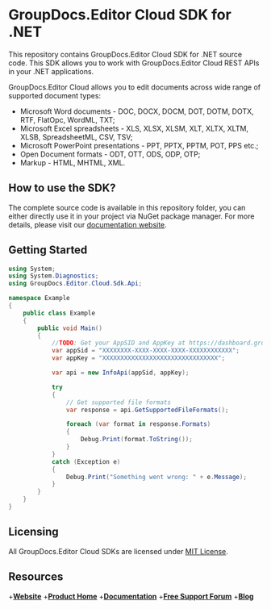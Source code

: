 # GroupDocs.Editor Cloud SDK for .NET

This repository contains GroupDocs.Editor Cloud SDK for .NET source code. This SDK allows you to work with GroupDocs.Editor Cloud REST APIs in your .NET applications.

GroupDocs.Editor Cloud allows you to edit documents across wide range of supported document types:

+ Microsoft Word documents - DOC, DOCX, DOCM, DOT, DOTM, DOTX, RTF, FlatOpc, WordML, TXT;
+ Microsoft Excel spreadsheets - XLS, XLSX, XLSM, XLT, XLTX, XLTM, XLSB, SpreadsheetML, CSV, TSV;
+ Microsoft PowerPoint presentations - PPT, PPTX, PPTM, POT, PPS etc.;
+ Open Document formats - ODT, OTT, ODS, ODP, OTP;
+ Markup - HTML, MHTML, XML.

## How to use the SDK?

The complete source code is available in this repository folder, you can either directly use it in your project via NuGet package manager. For more details, please visit our [documentation website](https://docs.groupdocs.cloud/display/editorcloud/Available+SDKs#AvailableSDKs-.NET).

## Getting Started

```csharp
using System;
using System.Diagnostics;
using GroupDocs.Editor.Cloud.Sdk.Api;

namespace Example
{
    public class Example
    {
        public void Main()
        {
            //TODO: Get your AppSID and AppKey at https://dashboard.groupdocs.cloud (free registration is required).
            var appSid = "XXXXXXXX-XXXX-XXXX-XXXX-XXXXXXXXXXXX";
            var appKey = "XXXXXXXXXXXXXXXXXXXXXXXXXXXXXXXX";

            var api = new InfoApi(appSid, appKey);

            try
            {
                // Get supported file formats
                var response = api.GetSupportedFileFormats();

                foreach (var format in response.Formats)
                {
                    Debug.Print(format.ToString());
                }
            }
            catch (Exception e)
            {
                Debug.Print("Something went wrong: " + e.Message);
            }
        }
    }
}
```

## Licensing

All GroupDocs.Editor Cloud SDKs are licensed under [MIT License](LICENSE).

## Resources

+[**Website**](https://www.groupdocs.cloud)
+[**Product Home**](https://products.groupdocs.cloud/editor)
+[**Documentation**](https://docs.groupdocs.cloud/editor/)
+[**Free Support Forum**](https://forum.groupdocs.cloud/c/editor)
+[**Blog**](https://blog.groupdocs.cloud/category/editor)
